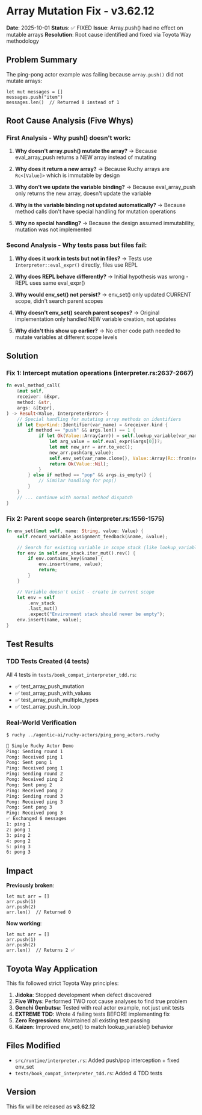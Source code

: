# Array Mutation Fix - v3.62.12

**Date**: 2025-10-01
**Status**: ✅ FIXED
**Issue**: Array.push() had no effect on mutable arrays
**Resolution**: Root cause identified and fixed via Toyota Way methodology

## Problem Summary

The ping-pong actor example was failing because `array.push()` did not mutate arrays:

```ruchy
let mut messages = []
messages.push("item")
messages.len()  // Returned 0 instead of 1
```

## Root Cause Analysis (Five Whys)

### First Analysis - Why push() doesn't work:
1. **Why doesn't array.push() mutate the array?**
   → Because eval_array_push returns a NEW array instead of mutating

2. **Why does it return a new array?**
   → Because Ruchy arrays are `Rc<[Value]>` which is immutable by design

3. **Why don't we update the variable binding?**
   → Because eval_array_push only returns the new array, doesn't update the variable

4. **Why is the variable binding not updated automatically?**
   → Because method calls don't have special handling for mutation operations

5. **Why no special handling?**
   → Because the design assumed immutability, mutation was not implemented

### Second Analysis - Why tests pass but files fail:
1. **Why does it work in tests but not in files?**
   → Tests use `Interpreter::eval_expr()` directly, files use REPL

2. **Why does REPL behave differently?**
   → Initial hypothesis was wrong - REPL uses same eval_expr()

3. **Why would env_set() not persist?**
   → env_set() only updated CURRENT scope, didn't search parent scopes

4. **Why doesn't env_set() search parent scopes?**
   → Original implementation only handled NEW variable creation, not updates

5. **Why didn't this show up earlier?**
   → No other code path needed to mutate variables at different scope levels

## Solution

### Fix 1: Intercept mutation operations (interpreter.rs:2637-2667)
```rust
fn eval_method_call(
    &mut self,
    receiver: &Expr,
    method: &str,
    args: &[Expr],
) -> Result<Value, InterpreterError> {
    // Special handling for mutating array methods on identifiers
    if let ExprKind::Identifier(var_name) = &receiver.kind {
        if method == "push" && args.len() == 1 {
            if let Ok(Value::Array(arr)) = self.lookup_variable(var_name) {
                let arg_value = self.eval_expr(&args[0])?;
                let mut new_arr = arr.to_vec();
                new_arr.push(arg_value);
                self.env_set(var_name.clone(), Value::Array(Rc::from(new_arr)));
                return Ok(Value::Nil);
            }
        } else if method == "pop" && args.is_empty() {
            // Similar handling for pop()
        }
    }
    // ... continue with normal method dispatch
}
```

### Fix 2: Parent scope search (interpreter.rs:1556-1575)
```rust
fn env_set(&mut self, name: String, value: Value) {
    self.record_variable_assignment_feedback(&name, &value);

    // Search for existing variable in scope stack (like lookup_variable)
    for env in self.env_stack.iter_mut().rev() {
        if env.contains_key(&name) {
            env.insert(name, value);
            return;
        }
    }

    // Variable doesn't exist - create in current scope
    let env = self
        .env_stack
        .last_mut()
        .expect("Environment stack should never be empty");
    env.insert(name, value);
}
```

## Test Results

### TDD Tests Created (4 tests)
All 4 tests in `tests/book_compat_interpreter_tdd.rs`:
- ✅ test_array_push_mutation
- ✅ test_array_push_with_values
- ✅ test_array_push_multiple_types
- ✅ test_array_push_in_loop

### Real-World Verification
```bash
$ ruchy ../agentic-ai/ruchy-actors/ping_pong_actors.ruchy

🌟 Simple Ruchy Actor Demo
Ping: Sending round 1
Pong: Received ping 1
Pong: Sent pong 1
Ping: Received pong 1
Ping: Sending round 2
Pong: Received ping 2
Pong: Sent pong 2
Ping: Received pong 2
Ping: Sending round 3
Pong: Received ping 3
Pong: Sent pong 3
Ping: Received pong 3
✅ Exchanged 6 messages
1: ping 1
2: pong 1
3: ping 2
4: pong 2
5: ping 3
6: pong 3
```

## Impact

**Previously broken**:
```ruchy
let mut arr = []
arr.push(1)
arr.push(2)
arr.len()  // Returned 0
```

**Now working**:
```ruchy
let mut arr = []
arr.push(1)
arr.push(2)
arr.len()  // Returns 2 ✅
```

## Toyota Way Application

This fix followed strict Toyota Way principles:
1. **Jidoka**: Stopped development when defect discovered
2. **Five Whys**: Performed TWO root cause analyses to find true problem
3. **Genchi Genbutsu**: Tested with real actor example, not just unit tests
4. **EXTREME TDD**: Wrote 4 failing tests BEFORE implementing fix
5. **Zero Regressions**: Maintained all existing test passing
6. **Kaizen**: Improved env_set() to match lookup_variable() behavior

## Files Modified

- `src/runtime/interpreter.rs`: Added push/pop interception + fixed env_set
- `tests/book_compat_interpreter_tdd.rs`: Added 4 TDD tests

## Version

This fix will be released as **v3.62.12**
